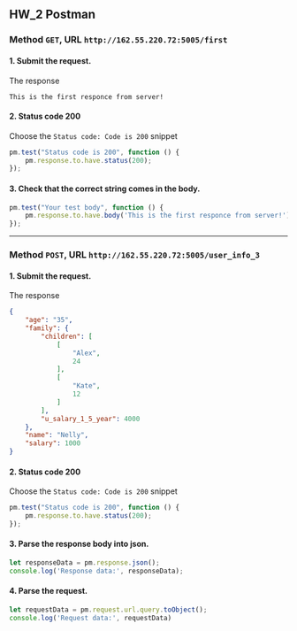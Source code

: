 ## HW_2 Postman

### Method `GET`,  URL `http://162.55.220.72:5005/first`

#### 1. Submit the request.

The response
```
This is the first responce from server!  
```

#### 2. Status code 200

Choose the `Status code: Code is 200` snippet
```js
pm.test("Status code is 200", function () {
    pm.response.to.have.status(200);
});
```

#### 3. Check that the correct string comes in the body.

```js
pm.test("Your test body", function () {
    pm.response.to.have.body('This is the first responce from server!');
});
```

***

### Method `POST`,  URL `http://162.55.220.72:5005/user_info_3`

#### 1. Submit the request.

The response
```json
{
    "age": "35",
    "family": {
        "children": [
            [
                "Alex",
                24
            ],
            [
                "Kate",
                12
            ]
        ],
        "u_salary_1_5_year": 4000
    },
    "name": "Nelly",
    "salary": 1000
}
```
#### 2. Status code 200

Choose the `Status code: Code is 200` snippet
```js
pm.test("Status code is 200", function () {
    pm.response.to.have.status(200);
});
```

#### 3. Parse the response body into json.

```js
let responseData = pm.response.json();  
console.log('Response data:', responseData);
```

#### 4. Parse the request.
```js
let requestData = pm.request.url.query.toObject();
console.log('Request data:', requestData)


